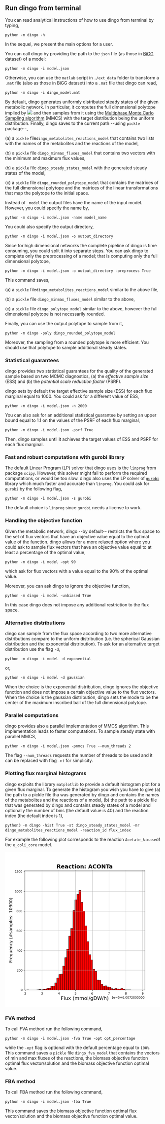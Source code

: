 ## Run dingo from terminal

You can read analytical instructions of how to use dingo from terminal by typing,

```
python -m dingo -h
```

In the sequel, we present the main options for a user.  

You can call dingo by providing the path to the `json` file (as those in [BiGG](http://bigg.ucsd.edu/models) dataset) of a model:

```
python -m dingo -i model.json
```
Otherwise, you can use the `matlab` script in `./ext_data` folder to transform a `.mat` file (also as those in BiGG dataset) into a `.mat` file that dingo can read,

```
python -m dingo -i dingo_model.mat
```

By default, dingo generates uniformly distributed steady states of the given metabolic network. In particular, it computes the full dimensional polytope implied by <img src="https://render.githubusercontent.com/render/math?math=S \cdot v=0,\ v_{lb}\leq v\leq v_{ub}"> and then samples from it using the [Multiphase Monte Carlo Sampling algorithm](https://arxiv.org/abs/2012.05503) (MMCS) with the target distribution being the uniform distribution. Finally, dingo saves to the current path --using `pickle` package--,  

(a) a `pickle` file`dingo_metabolites_reactions_model` that contains two lists with the names of the metabolites and the reactions of the model,  

(b) a `pickle` file `dingo_minmax_fluxes_model` that contains two vectors with the minimum and maximum flux values,  

(b) a `pickle` file `dingo_steady_states_model` with the generated steady states of the model,  

(c) a `pickle` file `dingo_rounded_polytope_model` that contains the matrices of the full dimensional polytope and the matrices of the linear transformations that map the polytope to the initial space.  

Instead of `_model` the output files have the name of the input model. However, you could specify the name by,

```
python -m dingo -i model.json -name model_name
```

You could also specify the output directory,  

```
python -m dingo -i model.json -o output_directory
```

Since for high dimensional networks the complete pipeline of dingo is time consuming, you could split it into separate steps.
You can ask dingo to complete only the preprocessing of a model; that is computing only the full dimensional polytope,

```
python -m dingo -i model.json -o output_directory -preprocess True
```

This command saves,  

(a) a `pickle` file`dingo_metabolites_reactions_model` similar to the above file,  

(b) a `pickle` file `dingo_minmax_fluxes_model` similar to the above,  

(c) a `pickle` file `dingo_polytope_model` similar to the above, however the full dimensional polytope is not necessarily rounded.  

Finally, you can use the output polytope to sample from it,

```
python -m dingo -poly dingo_rounded_polytope_model
```

Moreover, the sampling from a rounded polytope is more efficient. You should use that polytope to sample additional steady states.



### Statistical guarantees

dingo provides two statistical guarantees for the quality of the generated sample based on two MCMC diagnostics, (a) the *effective sample size* (ESS)  and (b) the *potential scale reduction factor* (PSRF).  

dingo sets by default the target effective sample size (ESS) for each flux marginal equal to 1000. You could ask for a different value of ESS,

```
python -m dingo -i model.json -n 2000
```

You can also ask for an additional statistical guarantee by setting an upper bound equal to 1.1 on the values of the PSRF of each flux marginal,

```
python -m dingo -i model.json -psrf True
```

Then, dingo samples until it achieves the target values of ESS and PSRF for each flux marginal.  



### Fast and robust computations with gurobi library

The default Linear Program (LP) solver that dingo uses is the `linprog` from package `scipy`. However, this solver might fail to perform the required computations, or would be too slow. dingo also uses the LP solver of [`gurobi`](https://www.gurobi.com/downloads/?campaignid=2027425882&adgroupid=77414946611&creative=406173548636&keyword=gurobi&matchtype=e&gclid=CjwKCAjwpKCDBhBPEiwAFgBzj6dqIVtvMCfl2VQEDb3t4azHbvHN5vKoqcKNtAgHC9iBTlt3kqK2aBoC7CYQAvD_BwE) library which much faster and accurate than `linprog`. You could ask for `gurobi` by the following flag,

```
python -m dingo -i model.json -s gurobi
```

The default choice is `linprog` since `gurobi` needs a license to work.



### Handling the objective function  

Given the metabolic network, dingo --by default-- restricts the flux space to the set of flux vectors that have an objective value equal to the optimal value of the function. dingo allows for a more  relaxed option where you could ask to sample flux vectors that have an objective value equal to at least a percentage of the optimal value,

```unix
python -m dingo -i model -opt 90
```

which ask for flux vectors with a value equal to the 90% of the optimal value.  



Moreover, you can ask dingo to ignore the objective function,

```
python -m dingo -i model -unbiased True
```

In this case dingo does not impose any additional restriction to the flux space.



### Alternative distributions

dingo can sample from the flux space according to two more alternative distributions compare to the uniform distribution (i.e. the spherical Gaussian distribution and the exponential distribution). To ask for an alternative target distribution use the flag `-d`,

```
python -m dingo -i model -d exponential
```

or,

```
python -m dingo -i model -d gaussian
```

When the choice is the exponential distribution, dingo ignores the objective function and does not impose a certain objective value to the flux vectors. When the choice is the gaussian distribution, dingo sets the mode to be the center of the maximum inscribed ball of the full dimensional polytope.  



### Parallel computations

dingo provides also a parallel implementation of MMCS algorithm. This implementation leads to faster computations. To sample steady state with parallel MMCS,

```
python -m dingo -i model.json -pmmcs True --num_threads 2
```

The flag `--num_threads` requests the number of threads to be used and it can be replaced with flag `-nt` for simplicity.



### Plotting flux marginal histograms

dingo exploits the library `matplotlib` to provide a default histogram plot for a given flux marginal. To generate the histogram you wish you have to give (a) the path to a pickle file tha was generated by dingo and contains the names of the metabolites and the reactions of a model, (b) the path to a pickle file that was generated by dingo and contains steady states of a model and optionally the number of bins (the default value is 40) and the reaction index (the default index is 1),

```
python3 -m dingo -hist True -st dingo_steady_states_model -mr dingo_metabolites_reactions_model -reaction_id flux_index
```

For example the following plot corresponds to the reaction `Acetate_kinase`of the `e_coli_core` model.

![histogram](../doc/e_coli_aconta.png)

### FVA method

To call FVA method run the following command,

```
python -m dingo -i model.json -fva True -opt opt_percentage
```

while the `-opt` flag is optional with the default percentage equal to `100%`. This command saves a `pickle` file `dingo_fva_model` that contains the vectors of min and max fluxes of the reactions, the biomass objective function optimal flux vector/solution and the biomass objective function optimal value.



### FBA method

To call FBA method run the following command,

```
python -m dingo -i model.json -fba True
```

This command saves the biomass objective function optimal flux vector/solution and the biomass objective function optimal value.
